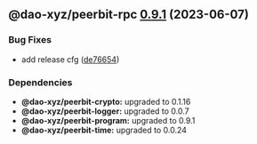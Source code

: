 ## @dao-xyz/peerbit-rpc [0.9.1](https://github.com/dao-xyz/peerbit/compare/@dao-xyz/peerbit-rpc@0.9.0...@dao-xyz/peerbit-rpc@0.9.1) (2023-06-07)


### Bug Fixes

* add release cfg ([de76654](https://github.com/dao-xyz/peerbit/commit/de766548f8106804d319e8b51e9607f2a3f60726))





### Dependencies

* **@dao-xyz/peerbit-crypto:** upgraded to 0.1.16
* **@dao-xyz/peerbit-logger:** upgraded to 0.0.7
* **@dao-xyz/peerbit-program:** upgraded to 0.9.1
* **@dao-xyz/peerbit-time:** upgraded to 0.0.24
